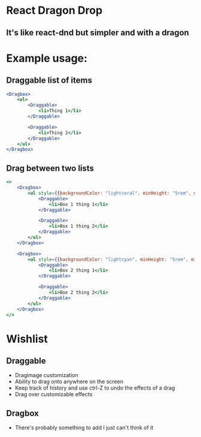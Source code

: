# React Dragon Drop
## It's like react-dnd but simpler and with a dragon

# Example usage:

## Draggable list of items
```jsx
<Dragbox>
    <ul>
        <Draggable>
            <li>Thing 1</li>
        </Draggable>

        <Draggable>
            <li>Thing 2</li>
        </Draggable>
    </ul>
</Dragbox>
```

## Drag between two lists
```jsx
<>
    <Dragbox>
        <ul style={{backgroundColor: "lightcoral", minHeight: "5rem", minWidth: "5rem"}}>
            <Draggable>
                <li>Box 1 thing 1</li>
            </Draggable>

            <Draggable>
                <li>Box 1 thing 2</li>
            </Draggable>
        </ul>   
    </Dragbox>

    <Dragbox>
        <ul style={{backgroundColor: "lightcyan", minHeight: "5rem", minWidth: "5rem"}}>
            <Draggable>
                <li>Box 2 thing 1</li>
            </Draggable>

            <Draggable>
                <li>Box 2 thing 2</li>
            </Draggable>
        </ul>
    </Dragbox>
</>
```


# Wishlist
## Draggable
- Dragimage customization
- Ability to drag onto anywhere on the screen
- Keep track of history and use ctrl-Z to undo the effects of a drag
- Drag over customizable effects

## Dragbox
- There's probably something to add I just can't think of it 